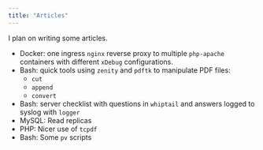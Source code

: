 ```yaml
---
title: "Articles"
---
```


I plan on writing some articles.

* Docker: one ingress `nginx` reverse proxy to multiple `php-apache` containers with different `xDebug` configurations.
* Bash: quick tools using `zenity` and `pdftk` to manipulate PDF files:
    * `cut`
    * `append`
    * `convert`
* Bash: server checklist with questions in `whiptail` and answers logged to syslog with `logger`
* MySQL: Read replicas
* PHP: Nicer use of `tcpdf`
* Bash: Some `pv` scripts